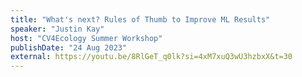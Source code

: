 ```yaml
---
title: "What's next? Rules of Thumb to Improve ML Results"
speaker: "Justin Kay"
host: "CV4Ecology Summer Workshop"
publishDate: "24 Aug 2023"
external: https://youtu.be/8RlGeT_q0lk?si=4xM7xuQ3wU3hzbxX&t=30
---
```

